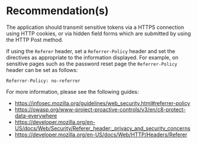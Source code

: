 # Recommendation(s)

The application should transmit sensitive tokens via a HTTPS connection using HTTP cookies, or via hidden field forms which are submitted by using the HTTP Post method.

If using the `Referer` header, set a `Referrer-Policy` header and set the directives as appropriate to the information displayed. For example, on sensitive pages such as the password reset page the `Referrer-Policy` header can be set as follows:

`Referrer-Policy: no-referrer`

For more information, please see the following guides:

- <https://infosec.mozilla.org/guidelines/web_security.html#referrer-policy>
- <https://owasp.org/www-project-proactive-controls/v3/en/c8-protect-data-everywhere>
- <https://developer.mozilla.org/en-US/docs/Web/Security/Referer_header:_privacy_and_security_concerns>
- <https://developer.mozilla.org/en-US/docs/Web/HTTP/Headers/Referer>
